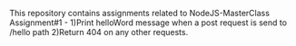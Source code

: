 
This repository contains assignments related to NodeJS-MasterClass
Assignment#1 - 
  1)Print helloWord message when a post request is send to /hello path
  2)Return 404 on any other requests.


